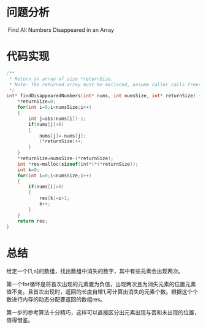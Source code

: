 # 问题分析

 Find All Numbers Disappeared in an Array

# 代码实现

```c
/**
 * Return an array of size *returnSize.
 * Note: The returned array must be malloced, assume caller calls free().
 */
int* findDisappearedNumbers(int* nums, int numsSize, int* returnSize) {
    *returnSize=0;
    for(int i=0;i<numsSize;i++)
    {
        int j=abs(nums[i])-1;
        if(nums[j]>0)
        {
            nums[j]=-nums[j];
            (*returnSize)++;
        }
    }
    *returnSize=numsSize-(*returnSize);
    int *res=malloc(sizeof(int*)*(*returnSize));
    int k=0;
    for(int i=0;i<numsSize;i++)
    {
        if(nums[i]>0)
        {
            res[k]=i+1;
            k++;
        }
    }
    return res;
}
```

# 总结

给定一个[1,n]的数组，找出数组中消失的数字，其中有些元素会出现两次。

第一个for循环是将首次出现的元素置为负值，出现两次且为消失元素的位置元素值不变。且首次出现时，返回的长度自增1,可计算出消失的元素个数。根据这个个数进行内存的动态分配要返回的数组res。

第一步的参考算法十分精巧，这样可以直接区分出元素出现与否和未出现的位置，值得借鉴。